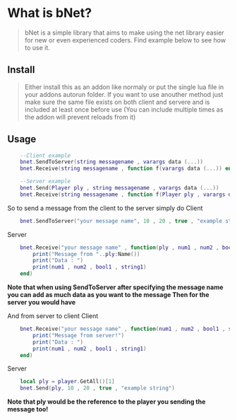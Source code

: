 # **What is bNet?**
> bNet is a simple library that aims to make using the net library easier for new or even experienced coders. Find example below to see how to use it.

## **Install**
> Either install this as an addon like normaly or put the single lua file in your addons autorun folder. If you want to use anouther method just make sure the same file exists on both client and servere and is included at least once before use (You can include multiple times as the addon will prevent reloads from it)

## **Usage**
```lua 
	--Client example
	bnet.SendToServer(string messagename , varargs data (...))
	bnet.Receive(string messagename , function f(varargs data (...)) end)

	--Server example
	bnet.Send(Player ply , string messagename , varargs data (...))
	bnet.Receive(string messagename , function f(Player ply , varargs data (...)) end)
```

So to send a message from the client to the server simply do
Client
```lua
	bnet.SendToServer("your message name", 10 , 20 , true , "example string")
```
Server
```lua
	bnet.Receive("your message name" , function(ply , num1 , num2 , bool1 , string1)
		print("Message from "..ply:Name())
		print("Data : ")
		print(num1 , num2 , bool1 , string1)
	end)
```
**Note that when using SendToServer after specifying the message name you can add as much data as you want to the message Then for the server you would have**

And from server to client
Client
```lua
	bnet.Receive("your message name" , function(num1 , num2 , bool1 , string1)
		print("Message from server!")
		print("Data : ")
		print(num1 , num2 , bool1 , string1)
	end)
```
Server
```lua
	local ply = player.GetAll()[1]
	bnet.Send(ply, 10 , 20 , true , "example string")
```
**Note that ply would be the reference to the player you sending the message too!**